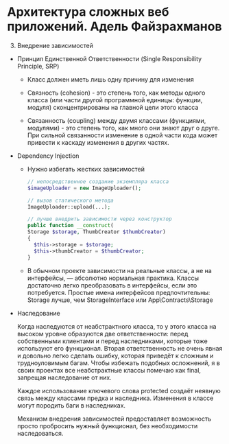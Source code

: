 # Архитектура сложных веб приложений. Адель Файзрахманов

3. Внедрение зависимостей

  - Принцип Единственной Ответственности (Single Responsibility Principle, SRP)

    - Класс должен иметь лишь одну причину для изменения
    
    - Связность (cohesion) - это степень того, как методы одного класса (или части другой
      программной единицы: функции, модуля) сконцентрированы на главной цели этого класса

    - Связанность (coupling) между двумя классами (функциями, модулями) - это степень того,
      как много они знают друг о друге. При сильной связанности изменение в одной части кода
      может привести к каскаду изменения в других частях.

  - Dependency Injection

    - Нужно избегать жестких зависимостей

      ```php
      // непосредственное создание экземпляра класса
      $imageUploader = new ImageUploader();

      // вызов статического метода
      ImageUploader::upload(...);

      // лучше внедрить зависимости через конструктор
      public function __construct(
      Storage $storage, ThumbCreator $thumbCreator)
      {
        $this->storage = $storage;
        $this->thumbCreator = $thumbCreator;
      }
      ```

    - В обычном проекте зависимости на реальные классы, а не на интерфейсы, — абсолютно нормальная практика.
      Классы достаточно легко преобразовать в интерфейсы, если это потребуется. Простые имена интерфейсов
      предпочтительны: Storage лучше, чем StorageInterface или App\Contracts\Storage

  - Наследование
  
    Когда наследуются от неабстрактного класса, то у этого класса на высоком уровне образуются
    две ответственности: перед собственными клиентами и перед наследниками, которые тоже
    используют его функционал. Вторая ответственность не очень явная и довольно легко сделать
    ошибку, которая приведёт к сложным и трудноуловимым багам. Чтобы избежать подобных осложнений,
    я в своих проектах все неабстрактные классы помечаю как final, запрещая наследование от них.

    Каждое использование ключевого слова protected создаёт неявную связь между классами предка
    и наследника. Изменения в классе могут породить баги в наследниках.

    Механизм внедрения зависимостей предоставляет возможность просто пробросить нужный функционал,
    без необходимости наследоваться.